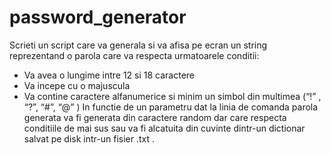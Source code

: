 # password_generator
Scrieti un script care va generala si va afisa pe ecran un string reprezentand o parola care va
respecta urmatoarele conditii:
- Va avea o lungime intre 12 si 18 caractere
- Va incepe cu o majuscula
- Va contine caractere alfanumerice si minim un simbol din multimea (“!” , “?”, “#”, “@” )
In functie de un parametru dat la linia de comanda parola generata va fi generata din
caractere random dar care respecta conditiile de mai sus sau va fi alcatuita din cuvinte
dintr-un dictionar salvat pe disk intr-un fisier .txt .
